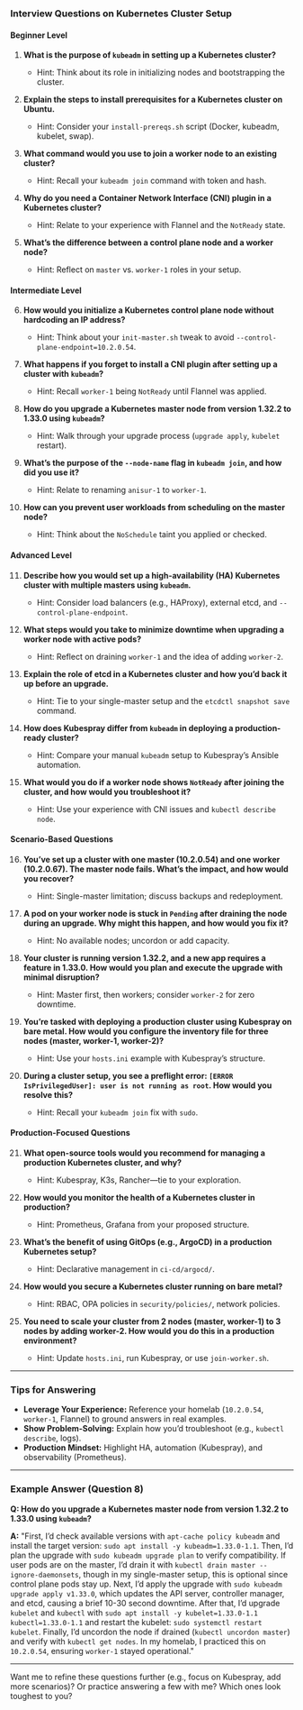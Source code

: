 ### Interview Questions on Kubernetes Cluster Setup

#### Beginner Level
1. **What is the purpose of `kubeadm` in setting up a Kubernetes cluster?**
    - Hint: Think about its role in initializing nodes and bootstrapping the cluster.

2. **Explain the steps to install prerequisites for a Kubernetes cluster on Ubuntu.**
    - Hint: Consider your `install-prereqs.sh` script (Docker, kubeadm, kubelet, swap).

3. **What command would you use to join a worker node to an existing cluster?**
    - Hint: Recall your `kubeadm join` command with token and hash.

4. **Why do you need a Container Network Interface (CNI) plugin in a Kubernetes cluster?**
    - Hint: Relate to your experience with Flannel and the `NotReady` state.

5. **What’s the difference between a control plane node and a worker node?**
    - Hint: Reflect on `master` vs. `worker-1` roles in your setup.

#### Intermediate Level
6. **How would you initialize a Kubernetes control plane node without hardcoding an IP address?**
    - Hint: Think about your `init-master.sh` tweak to avoid `--control-plane-endpoint=10.2.0.54`.

7. **What happens if you forget to install a CNI plugin after setting up a cluster with `kubeadm`?**
    - Hint: Recall `worker-1` being `NotReady` until Flannel was applied.

8. **How do you upgrade a Kubernetes master node from version 1.32.2 to 1.33.0 using `kubeadm`?**
    - Hint: Walk through your upgrade process (`upgrade apply`, `kubelet` restart).

9. **What’s the purpose of the `--node-name` flag in `kubeadm join`, and how did you use it?**
    - Hint: Relate to renaming `anisur-1` to `worker-1`.

10. **How can you prevent user workloads from scheduling on the master node?**
    - Hint: Think about the `NoSchedule` taint you applied or checked.

#### Advanced Level
11. **Describe how you would set up a high-availability (HA) Kubernetes cluster with multiple masters using `kubeadm`.**
    - Hint: Consider load balancers (e.g., HAProxy), external etcd, and `--control-plane-endpoint`.

12. **What steps would you take to minimize downtime when upgrading a worker node with active pods?**
    - Hint: Reflect on draining `worker-1` and the idea of adding `worker-2`.

13. **Explain the role of etcd in a Kubernetes cluster and how you’d back it up before an upgrade.**
    - Hint: Tie to your single-master setup and the `etcdctl snapshot save` command.

14. **How does Kubespray differ from `kubeadm` in deploying a production-ready cluster?**
    - Hint: Compare your manual `kubeadm` setup to Kubespray’s Ansible automation.

15. **What would you do if a worker node shows `NotReady` after joining the cluster, and how would you troubleshoot it?**
    - Hint: Use your experience with CNI issues and `kubectl describe node`.

#### Scenario-Based Questions
16. **You’ve set up a cluster with one master (10.2.0.54) and one worker (10.2.0.67). The master node fails. What’s the impact, and how would you recover?**
    - Hint: Single-master limitation; discuss backups and redeployment.

17. **A pod on your worker node is stuck in `Pending` after draining the node during an upgrade. Why might this happen, and how would you fix it?**
    - Hint: No available nodes; uncordon or add capacity.

18. **Your cluster is running version 1.32.2, and a new app requires a feature in 1.33.0. How would you plan and execute the upgrade with minimal disruption?**
    - Hint: Master first, then workers; consider `worker-2` for zero downtime.

19. **You’re tasked with deploying a production cluster using Kubespray on bare metal. How would you configure the inventory file for three nodes (master, worker-1, worker-2)?**
    - Hint: Use your `hosts.ini` example with Kubespray’s structure.

20. **During a cluster setup, you see a preflight error: `[ERROR IsPrivilegedUser]: user is not running as root`. How would you resolve this?**
    - Hint: Recall your `kubeadm join` fix with `sudo`.

#### Production-Focused Questions
21. **What open-source tools would you recommend for managing a production Kubernetes cluster, and why?**
    - Hint: Kubespray, K3s, Rancher—tie to your exploration.

22. **How would you monitor the health of a Kubernetes cluster in production?**
    - Hint: Prometheus, Grafana from your proposed structure.

23. **What’s the benefit of using GitOps (e.g., ArgoCD) in a production Kubernetes setup?**
    - Hint: Declarative management in `ci-cd/argocd/`.

24. **How would you secure a Kubernetes cluster running on bare metal?**
    - Hint: RBAC, OPA policies in `security/policies/`, network policies.

25. **You need to scale your cluster from 2 nodes (master, worker-1) to 3 nodes by adding worker-2. How would you do this in a production environment?**
    - Hint: Update `hosts.ini`, run Kubespray, or use `join-worker.sh`.

---

### Tips for Answering
- **Leverage Your Experience:** Reference your homelab (`10.2.0.54`, `worker-1`, Flannel) to ground answers in real examples.
- **Show Problem-Solving:** Explain how you’d troubleshoot (e.g., `kubectl describe`, logs).
- **Production Mindset:** Highlight HA, automation (Kubespray), and observability (Prometheus).

---

### Example Answer (Question 8)
**Q: How do you upgrade a Kubernetes master node from version 1.32.2 to 1.33.0 using `kubeadm`?**

**A:** "First, I’d check available versions with `apt-cache policy kubeadm` and install the target version: `sudo apt install -y kubeadm=1.33.0-1.1`. Then, I’d plan the upgrade with `sudo kubeadm upgrade plan` to verify compatibility. If user pods are on the master, I’d drain it with `kubectl drain master --ignore-daemonsets`, though in my single-master setup, this is optional since control plane pods stay up. Next, I’d apply the upgrade with `sudo kubeadm upgrade apply v1.33.0`, which updates the API server, controller manager, and etcd, causing a brief 10-30 second downtime. After that, I’d upgrade `kubelet` and `kubectl` with `sudo apt install -y kubelet=1.33.0-1.1 kubectl=1.33.0-1.1` and restart the kubelet: `sudo systemctl restart kubelet`. Finally, I’d uncordon the node if drained (`kubectl uncordon master`) and verify with `kubectl get nodes`. In my homelab, I practiced this on `10.2.0.54`, ensuring `worker-1` stayed operational."

---

Want me to refine these questions further (e.g., focus on Kubespray, add more scenarios)? Or practice answering a few with me? Which ones look toughest to you?